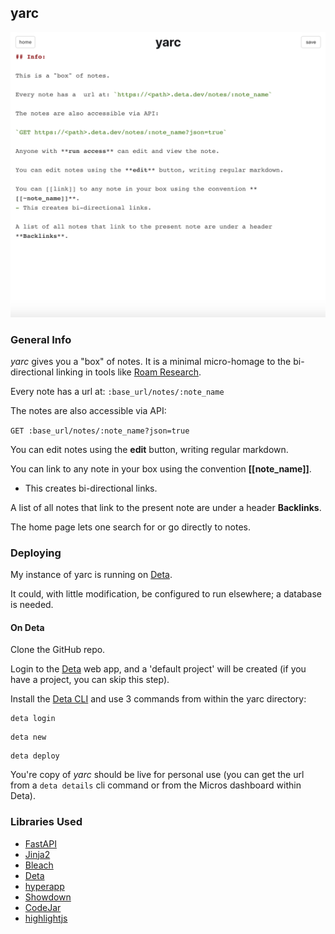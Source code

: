 ## yarc

![yarc](assets/yarc.png)

### General Info

*yarc* gives you a "box" of notes. It is a minimal micro-homage to the bi-directional linking in tools like [Roam Research](https://roamresearch.com/).

Every note has a url at: `:base_url/notes/:note_name`

The notes are also accessible via API:

`GET :base_url/notes/:note_name?json=true`

You can edit notes using the **edit** button, writing regular markdown. 

You can link to any note in your box using the convention **[[note_name]]**.
- This creates bi-directional links. 

A list of all notes that link to the present note are under a header **Backlinks**.

The home page lets one search for or go directly to notes.


### Deploying

My instance of yarc is running on [Deta](https://www.deta.sh/).

It could, with little modification, be configured to run elsewhere; a database is needed.

#### On Deta
Clone the GitHub repo.

Login to the [Deta](https://web.deta.sh/) web app, and a 'default project' will be created (if you have a project, you can skip this step).

Install the [Deta CLI](https://docs.deta.sh/docs/cli/install) and use 3 commands from within the yarc directory:

```
deta login
```

```
deta new
```

```
deta deploy
```

You're copy of *yarc* should be live for personal use (you can get the url from a `deta details` cli command or from the Micros dashboard within Deta).

### Libraries Used

- [FastAPI](https://fastapi.tiangolo.com/)
- [Jinja2](https://jinja.palletsprojects.com/en/2.11.x/)
- [Bleach](https://bleach.readthedocs.io/en/latest/clean.html)
- [Deta](https://www.deta.sh/)
- [hyperapp](https://github.com/jorgebucaran/hyperapp)
- [Showdown](http://showdownjs.com/)
- [CodeJar](https://github.com/antonmedv/codejar)
- [highlightjs](https://highlightjs.org/usage/)
